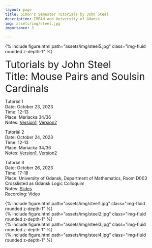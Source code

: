 ```yaml
---
layout: page
title: Simon's Semester Tutorials by John Steel
description: IMPAN and University of Gdansk
img: assets/img/steel.jpg
importance: 3

---
```

{% include figure.html path="assets/img/steel5.jpg"  class="img-fluid rounded z-depth-1" %}

<font size="+3"> Tutorials by John Steel</font> <br>
<font size="+3"> Title: Mouse Pairs and Soulsin Cardinals</font> <br>

Tutorial 1<br>
Date: October 23, 2023<br>
Time: 12-13<br>
Place: Mariacka 34/36<br>
Notes:  <a href="https://grigorsarg.github.io/assets/pdf/tutorial1A.pdf">Version1</a>,  <a href="https://grigorsarg.github.io/assets/pdf/Tutorial1B.pdf">Version2</a>   <br>

Tutorial 2<br>
Date: October 24, 2023<br>
Time: 12-13<br>
Place: Mariacka 34/36<br>
Notes:  <a href="https://grigorsarg.github.io/assets/pdf/tutorial2A.pdf">Version1</a>,  <a href="https://grigorsarg.github.io/assets/pdf/tutorial2B.pdf">Version2</a>   <br>

Tutorial 3<br>
Date: October 26, 2023<br>
Time: 17-18<br>
Place: University of Gdansk, Department of Mathematics, Room D003<br>
Crosslisted as Gdansk Logic Colloquim<br>
Notes:  <a href="https://grigorsarg.github.io/assets/pdf/steelslides.pdf">Slides</a><br>
Recording:  <a href="https://www.youtube.com/playlist?list=PLto-hJZvxwyZcarpl7mSOlJoVk2KIoNuK">Video</a><br>

<div class="row">
    <div class="col-sm mt-2 mt-md-0">
        {% include figure.html path="assets/img/steel1.jpg"  class="img-fluid rounded z-depth-1" %}
    </div>
    <div class="col-sm mt-2 mt-md-0">
        {% include figure.html path="assets/img/steel2.jpg"  class="img-fluid rounded z-depth-1" %}
    </div>
</div>
<div class="row">
    <div class="col-sm mt-2 mt-md-0">
        {% include figure.html path="assets/img/steel3.jpg"  class="img-fluid rounded z-depth-1" %}
    </div>
    <div class="col-sm mt-2 mt-md-0">
        {% include figure.html path="assets/img/steel4.jpg" class="img-fluid rounded z-depth-1" %}
    </div>
</div>
